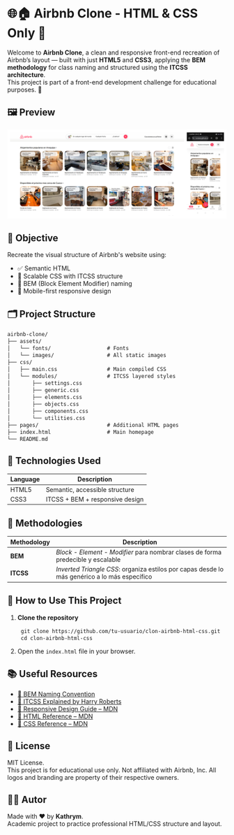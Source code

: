 # 🌐🏠 Airbnb Clone - HTML & CSS Only 🎨

Welcome to **Airbnb Clone**, a clean and responsive front-end recreation of Airbnb’s layout — built with just **HTML5** and **CSS3**, applying the **BEM methodology** for class naming and structured using the **ITCSS architecture**.  
This project is part of a front-end development challenge for educational purposes. 🚀

## 🖼️ Preview

![Preview Screenshot](./assets/images/preview.png)

## 🎯 Objective

Recreate the visual structure of Airbnb's website using:

- ✅ Semantic HTML
- 🎨 Scalable CSS with ITCSS structure
- 🧱 BEM (Block Element Modifier) naming
- 📱 Mobile-first responsive design

## 🗂️ Project Structure

    airbnb-clone/
    ├── assets/
    │   └── fonts/                  # Fonts
    │   └── images/                 # All static images
    ├── css/
    │   ├── main.css                # Main compiled CSS
    │   └── modules/                # ITCSS layered styles
    │       ├── settings.css
    │       ├── generic.css
    │       ├── elements.css
    │       ├── objects.css
    │       ├── components.css
    │       └── utilities.css
    ├── pages/                      # Additional HTML pages
    ├── index.html                  # Main homepage
    └── README.md

## 🔧 Technologies Used

| Language  | Description                    |
|-----------|--------------------------------|
| HTML5     | Semantic, accessible structure |
| CSS3      | ITCSS + BEM + responsive design |

## 🎨 Methodologies

| Methodology | Description |
|-------------|-------------|
| **BEM**     | *Block - Element - Modifier* para nombrar clases de forma predecible y escalable |
| **ITCSS**   | *Inverted Triangle CSS*: organiza estilos por capas desde lo más genérico a lo más específico |

## 🚀 How to Use This Project

1. **Clone the repository**

        git clone https://github.com/tu-usuario/clon-airbnb-html-css.git 
        cd clon-airbnb-html-css

2. Open the `index.html` file in your browser.

## 📚 Useful Resources

- [🔗 BEM Naming Convention](https://getbem.com/naming/)
- [🔗 ITCSS Explained by Harry Roberts](https://www.creativebloq.com/web-design/manage-large-css-projects-itcss-101517528)
- [🔗 Responsive Design Guide – MDN](https://developer.mozilla.org/es/docs/Learn/CSS/CSS_layout/Responsive_Design)
- [🔗 HTML Reference – MDN](https://developer.mozilla.org/es/docs/Web/HTML)
- [🔗 CSS Reference – MDN](https://developer.mozilla.org/es/docs/Web/CSS)

## 📝 License

MIT License.  
This project is for educational use only.
Not affiliated with Airbnb, Inc. All logos and branding are property of their respective owners.

## 👨‍💻 Autor

Made with ❤️ by **Kathrym**.  
Academic project to practice professional HTML/CSS structure and layout.
